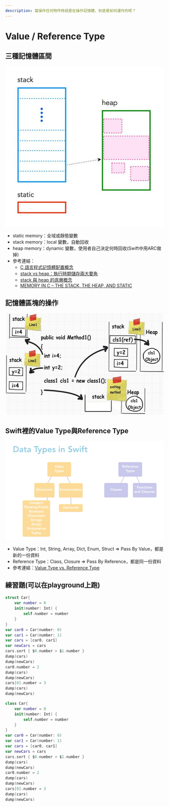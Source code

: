 ```yaml
---
description: 當操作任何物件時就是在操作記憶體，到底是如何運作的呢？
---
```


# Value / Reference Type

## 三種記憶體區間

![](../.gitbook/assets/memory.jpg)

* static memory：全域或靜態變數
* stack memory：local 變數，自動回收
* heap memory：dynamic 變數，使用者自己決定何時回收\(Swift中用ARC做掉\)
* 參考連結：
  * [C 語言程式記憶體配置概念](https://blog.gtwang.org/programming/memory-layout-of-c-program/)
  * [stack vs heap：執行時期儲存兩大要角](https://antrash.pixnet.net/blog/post/70456505)
  * [stack 與 heap 的底層概念](https://nwpie.blogspot.com/2017/05/5-stack-heap.html)
  * [MEMORY IN C – THE STACK, THE HEAP, AND STATIC](https://craftofcoding.wordpress.com/2015/12/07/memory-in-c-the-stack-the-heap-and-static/)

## 記憶體區塊的操作

![](../.gitbook/assets/heap_stack.jpg)

## Swift裡的Value Type與Reference Type <a id="a395"></a>

![](../.gitbook/assets/1_duhwiv0rpm0v97peqvlr7a.png)

* Value Type：Int, String, Array, Dict, Enum, Struct =&gt; Pass By Value，都是新的一份資料
* Reference Type：Class, Closure =&gt; Pass By Reference，都是同一份資料
* 參考連結：[Value Type vs. Reference Type](https://medium.com/@wuufone/%E5%AD%B8%E6%9C%83-swift-%E7%9A%84%E9%97%9C%E9%8D%B5-value-type-vs-reference-type-50d3034596a8)

## 練習題\(可以在playground上跑\)

```swift
struct Car{
    var number = 0
    init(number: Int) {
        self.number = number
    }
}
var car0 = Car(number: 0)
var car1 = Car(number: 1)
var cars = [car0, car1]
var newCars = cars
cars.sort { $0.number > $1.number }
dump(cars)
dump(newCars)
car0.number = 2
dump(cars)
dump(newCars)
cars[0].number = 3
dump(cars)
dump(newCars)
```

```swift
class Car{
    var number = 0
    init(number: Int) {
        self.number = number
    }
}
var car0 = Car(number: 0)
var car1 = Car(number: 1)
var cars = [car0, car1]
var newCars = cars
cars.sort { $0.number > $1.number }
dump(cars)
dump(newCars)
car0.number = 2
dump(cars)
dump(newCars)
cars[0].number = 3
dump(cars)
dump(newCars)
```

